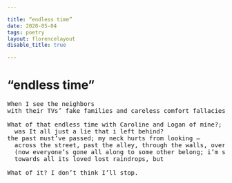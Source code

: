 ```yaml
---

title: “endless time”
date: 2020-05-04
tags: poetry
layout: florencelayout
disable_title: true

---
```


# “endless time”

<pre class="scroll-x">
When I see the neighbors
with their TVs’ fake families and careless comfort fallacies

What of that endless time with Caroline and Logan of mine?;
  was It all just a lie that i left behind?
the past must’ve passed; my neck hurts from looking —
  across the street, past the alley, through the walls, over the valley —
  (now everyone’s gone all along to some other belong; i’m still looking —)
  towards all its loved lost raindrops, but

What of it? I don’t think I’ll stop.
</pre>
